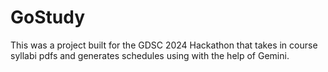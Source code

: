 # GoStudy
This was a project built for the GDSC 2024 Hackathon that takes in course syllabi pdfs and generates schedules using with the help of Gemini.